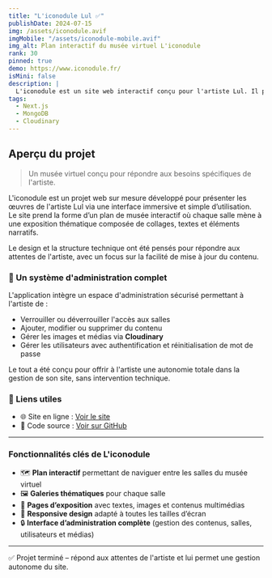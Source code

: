 ```yaml
---
title: "L'iconodule Lul ✅"
publishDate: 2024-07-15
img: /assets/iconodule.avif
imgMobile: "/assets/iconodule-mobile.avif"
img_alt: Plan interactif du musée virtuel L'iconodule
rank: 30
pinned: true
demo: https://www.iconodule.fr/
isMini: false
description: |
  L'iconodule est un site web interactif conçu pour l'artiste Lul. Il propose une navigation immersive à travers un plan de musée cliquable et intègre un système d'administration complet permettant à l'artiste de gérer son contenu en toute autonomie.
tags:
  - Next.js
  - MongoDB
  - Cloudinary
---
```


## Aperçu du projet

> Un musée virtuel conçu pour répondre aux besoins spécifiques de l'artiste.

L'iconodule est un projet web sur mesure développé pour présenter les œuvres de l'artiste Lul via une interface immersive et simple d’utilisation.  
Le site prend la forme d’un plan de musée interactif où chaque salle mène à une exposition thématique composée de collages, textes et éléments narratifs.

Le design et la structure technique ont été pensés pour répondre aux attentes de l'artiste, avec un focus sur la facilité de mise à jour du contenu.

### 🔧 Un système d'administration complet

L'application intègre un espace d'administration sécurisé permettant à l'artiste de :

- Verrouiller ou déverrouiller l'accès aux salles
- Ajouter, modifier ou supprimer du contenu
- Gérer les images et médias via **Cloudinary**
- Gérer les utilisateurs avec authentification et réinitialisation de mot de passe

Le tout a été conçu pour offrir à l'artiste une autonomie totale dans la gestion de son site, sans intervention technique.

### 🔗 Liens utiles

- 🌐 Site en ligne : [Voir le site](https://www.iconodule.fr)
- 📂 Code source : [Voir sur GitHub](https://github.com/vincent-devFullStack/lul-website.git)

---

### Fonctionnalités clés de L'iconodule

- 🗺️ **Plan interactif** permettant de naviguer entre les salles du musée virtuel
- 🖼️ **Galeries thématiques** pour chaque salle
- 📝 **Pages d’exposition** avec textes, images et contenus multimédias
- 📱 **Responsive design** adapté à toutes les tailles d’écran
- 🔒 **Interface d’administration complète** (gestion des contenus, salles, utilisateurs et médias)

---

✅ Projet terminé – répond aux attentes de l'artiste et lui permet une gestion autonome du site.
